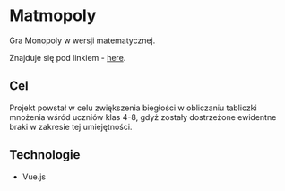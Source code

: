 # Matmopoly

Gra Monopoly w wersji matematycznej.

Znajduje się pod linkiem - [here](https://kami3la.github.io/Monopoly/).


## Cel

Projekt powstał w celu zwiększenia biegłości w obliczaniu tabliczki mnożenia wśród uczniów klas 4-8, gdyż zostały dostrzeżone ewidentne braki w zakresie tej umiejętności.

## Technologie
- Vue.js
